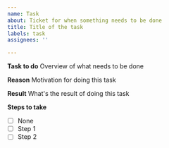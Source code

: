 ```yaml
---
name: Task
about: Ticket for when something needs to be done
title: Title of the task
labels: task
assignees: ''

---
```


**Task to do**
Overview of what needs to be done

**Reason**
Motivation for doing this task

**Result**
What's the result of doing this task

<!--- Optional -->

**Steps to take**
- [ ] None
- [ ] Step 1
- [ ] Step 2

